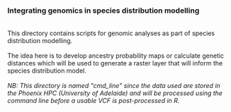 ### Integrating genomics in species distribution modelling
<br>
This directory contains scripts for genomic analyses as part of species distribution modelling.<br>
<br>
The idea here is to develop ancestry probability maps or calculate genetic distances which will be used to generate a raster layer that will inform the species distribution model.<br>
<br>
<i>NB: This directory is named "cmd_line" since the data used are stored in the Phoenix HPC (University of Adelaide) and will be processed using the command line before a usable VCF is post-processed in R.</i>